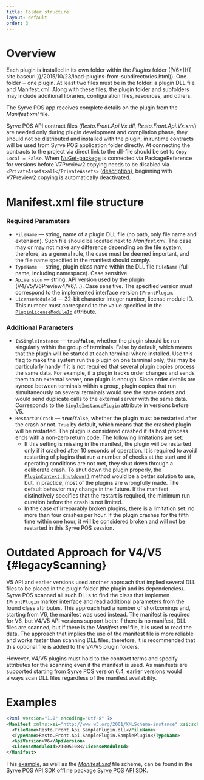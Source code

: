 ```yaml
---
title: Folder structure 
layout: default
order: 3
---
```

# Overview #
Each plugin is installed in its own folder within the *Plugins* folder ([V6+]({{ site.baseurl }}/2015/10/23/load-plugins-from-subdirectories.html)). One folder ‒ one plugin. At least two files must be in the folder: a plugin DLL file and Manifest.xml. Along with these files, the plugin folder and subfolders may include additional libraries, configuration files, resources, and others.

The Syrve POS app receives complete details on the plugin from the *Manifest.xml* file.

Syrve POS API contract files (*Resto.Front.Api.Vx.dll*, *Resto.Front.Api.Vx.xml*) are needed only during plugin development and compilation phase, they should not be distributed and installed with the plugin, in runtime contracts will be used from Syrve POS application folder directly. At connecting the contracts to the project via direct link to the dll-file should be set to `Copy Local = False`.
When [NuGet-packege](https://www.nuget.org/profiles/iiko) is connected via PackageReference for versions before V7Preview2 copying needs to be disabled via `<PrivateAssets>all</PrivateAssets>` ([description](https://docs.microsoft.com/en-us/nuget/consume-packages/package-references-in-project-files)), beginning with V7Preview2 copying is automatically deactivated.

# Manifest.xml file structure #

### Required Parameters ###
- `FileName` — string, name of a plugin DLL file (no path, only file name and extension). Such file should be located next to *Manifest.xml*. The case may or may not make any difference depending on the file system, therefore, as a general rule, the case must be deemed important, and the file name specified in the manifest should comply.
- `TypeName` — string, plugin class name within the DLL file `FileName` (full name, including namespace). Case sensitive.
- `ApiVersion` — string, API version used by the plugin (V4/V5/V6Preview4/V6/…). Case sensitive. The specified version must correspond to the implemented interface version `IFrontPlugin`.
- `LicenseModuleId` — 32-bit character integer number, license module ID.  This number must correspond to the value specified in the [`PluginLicenseModuleId`](https://syrve.github.io/front.api.sdk/v6/html/T_Resto_Front_Api_Attributes_PluginLicenseModuleIdAttribute.htm) attribute.

### Additional Parameters ###
- `IsSingleInstance` — `true`/**`false`**, whether the plugin should be run singularly within the group of terminals. False by default, which means that the plugin will be started at each terminal where installed. Use this flag to make the system run the plugin on one terminal only; this may be particularly handy if it is not required that several plugin copies process the same data. For example, if a plugin tracks order changes and sends them to an external server, one plugin is enough. Since order details are synced between terminals within a group, plugin copies that run simultaneously on several terminals would see the same orders and would send duplicate calls to the external server with the same data. Corresponds to the [`SingleInstancePlugin`](https://syrve.github.io/front.api.sdk/v5/html/T_Resto_Front_Api_V5_Attributes_SingleInstancePluginAttribute.htm) attribute in versions before V5.
- `RestartOnCrash` — **`true`**/`false`, whether the plugin must be restarted after the crash or not. `True` by default, which means that the crashed plugin will be restarted. The plugin is considered crashed if its host process ends with a non-zero return code. The following limitations are set:
  - If this setting is missing in the manifest, the plugin will be restarted only if it crashed after 10 seconds of operation. It is required to avoid restarting of plugins that run a number of checks at the start and if operating conditions are not met, they shut down through a deliberate crash. To shut down the plugin properly, the [`PluginContext.Shutdown()`](https://syrve.github.io/front.api.sdk/v6/html/M_Resto_Front_Api_PluginContext_Shutdown.htm) method would be a better solution to use, but, in practice, most of the plugins are wrongfully made. The default behavior may change in the future. If the manifest distinctively specifies that the restart is required, the minimum run duration before the crash is not limited.
  - In the case of irreparably broken plugins, there is a limitation set: no more than four crashes per hour. If the plugin crashes for the fifth time within one hour, it will be considered broken and will not be restarted in this Syrve POS session.

# Outdated Approach for V4/V5 {#legacyScanning}
V5 API and earlier versions used another approach that implied several DLL files to be placed in the plugin folder (the plugin and its dependencies). Syrve POS scanned all such DLLs to find the class that implemen `IFrontPlugin` marker interface and read additional parameters from the found class attributes. This approach had a number of shortcomings and, starting from V6, the manifest was used instead. The manifest is required for V6, but V4/V5 API versions support both: if there is no manifest, DLL files are scanned, but if there is the *Manifest.xml* file, it is used to read the data. The approach that implies the use of the manifest file is more reliable and works faster than scanning DLL files, therefore, it is recommended that this optional file is added to the V4/V5 plugin folders.

However, V4/V5 plugins must hold to the contract terms and specify attributes for the scanning even if the manifest is used. As manifests are supported starting from Syrve POS version 6.4, earlier versions would always scan DLL files regardless of the manifest availability.

# Examples #
```xml
<?xml version="1.0" encoding="utf-8" ?>
<Manifest xmlns:xsi="http://www.w3.org/2001/XMLSchema-instance" xsi:schemaLocation="http://www.w3.org/2001/XMLSchema ../Binaries/syrve/Manifest.xsd">
  <FileName>Resto.Front.Api.SamplePlugin.dll</FileName>
  <TypeName>Resto.Front.Api.SamplePlugin.SamplePlugin</TypeName>
  <ApiVersion>V6</ApiVersion>
  <LicenseModuleId>21005108</LicenseModuleId>
</Manifest>
```

This [example](https://github.com/syrve/front.api.sdk/blob/main/sample/v6/Resto.Front.Api.SamplePlugin/Manifest.xml), as well as the [*Manifest.xsd*](https://github.com/syrve/front.api.sdk/blob/main/sample/v6/Binaries/Manifest.xsd) file scheme, can be found in the Syrve POS API SDK offline package [Syrve POS API SDK](https://github.com/syrve/front.api.sdk/tree/main/sample/v6).